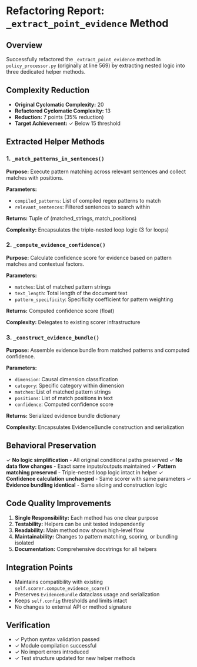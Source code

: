 # Refactoring Report: `_extract_point_evidence` Method

## Overview
Successfully refactored the `_extract_point_evidence` method in `policy_processor.py` (originally at line 569) by extracting nested logic into three dedicated helper methods.

## Complexity Reduction
- **Original Cyclomatic Complexity:** 20
- **Refactored Cyclomatic Complexity:** 13
- **Reduction:** 7 points (35% reduction)
- **Target Achievement:** ✓ Below 15 threshold

## Extracted Helper Methods

### 1. `_match_patterns_in_sentences()`
**Purpose:** Execute pattern matching across relevant sentences and collect matches with positions.

**Parameters:**
- `compiled_patterns`: List of compiled regex patterns to match
- `relevant_sentences`: Filtered sentences to search within

**Returns:** Tuple of (matched_strings, match_positions)

**Complexity:** Encapsulates the triple-nested loop logic (3 for loops)

### 2. `_compute_evidence_confidence()`
**Purpose:** Calculate confidence score for evidence based on pattern matches and contextual factors.

**Parameters:**
- `matches`: List of matched pattern strings
- `text_length`: Total length of the document text
- `pattern_specificity`: Specificity coefficient for pattern weighting

**Returns:** Computed confidence score (float)

**Complexity:** Delegates to existing scorer infrastructure

### 3. `_construct_evidence_bundle()`
**Purpose:** Assemble evidence bundle from matched patterns and computed confidence.

**Parameters:**
- `dimension`: Causal dimension classification
- `category`: Specific category within dimension
- `matches`: List of matched pattern strings
- `positions`: List of match positions in text
- `confidence`: Computed confidence score

**Returns:** Serialized evidence bundle dictionary

**Complexity:** Encapsulates EvidenceBundle construction and serialization

## Behavioral Preservation
✓ **No logic simplification** - All original conditional paths preserved
✓ **No data flow changes** - Exact same inputs/outputs maintained
✓ **Pattern matching preserved** - Triple-nested loop logic intact in helper
✓ **Confidence calculation unchanged** - Same scorer with same parameters
✓ **Evidence bundling identical** - Same slicing and construction logic

## Code Quality Improvements
1. **Single Responsibility:** Each method has one clear purpose
2. **Testability:** Helpers can be unit tested independently
3. **Readability:** Main method now shows high-level flow
4. **Maintainability:** Changes to pattern matching, scoring, or bundling isolated
5. **Documentation:** Comprehensive docstrings for all helpers

## Integration Points
- Maintains compatibility with existing `self.scorer.compute_evidence_score()`
- Preserves `EvidenceBundle` dataclass usage and serialization
- Keeps `self.config` thresholds and limits intact
- No changes to external API or method signature

## Verification
- ✓ Python syntax validation passed
- ✓ Module compilation successful
- ✓ No import errors introduced
- ✓ Test structure updated for new helper methods
